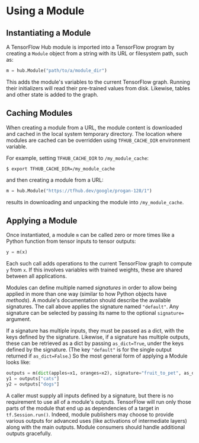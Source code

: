 # Using a Module

## Instantiating a Module

A TensorFlow Hub module is imported into a TensorFlow program by
creating a `Module` object from a string with its URL or filesystem path,
such as:

```python
m = hub.Module("path/to/a/module_dir")
```

This adds the module's variables to the current TensorFlow graph.
Running their initializers will read their pre-trained values from disk.
Likewise, tables and other state is added to the graph.

## Caching Modules

When creating a module from a URL, the module content is downloaded
and cached in the local system temporary directory. The location where
modules are cached can be overridden using `TFHUB_CACHE_DIR` environment
variable.

For example, setting `TFHUB_CACHE_DIR` to `/my_module_cache`:

```shell
$ export TFHUB_CACHE_DIR=/my_module_cache
```

and then creating a module from a URL:

```python
m = hub.Module("https://tfhub.dev/google/progan-128/1")
```

results in downloading and unpacking the module into `/my_module_cache`.


## Applying a Module

Once instantiated, a module `m` can be called zero or more times like a Python
function from tensor inputs to tensor outputs:

```python
y = m(x)
```

Each such call adds operations to the current TensorFlow graph to compute
`y` from `x`. If this involves variables with trained weights, these are
shared between all applications.

Modules can define multiple named *signatures* in order to allow being applied
in more than one way (similar to how Python objects have *methods*).
A module's documentation should describe the available
signatures. The call above applies the signature named `"default"`. Any
signature can be selected by passing its name to the optional `signature=`
argument.

If a signature has multiple inputs, they must be passed as a dict,
with the keys defined by the signature. Likewise, if a signature has
multiple outputs, these can be retrieved as a dict by passing `as_dict=True`,
under the keys defined by the signature. (The key `"default"` is for the
single output returned if `as_dict=False`.)
So the most general form of applying a Module looks like:

```python
outputs = m(dict(apples=x1, oranges=x2), signature="fruit_to_pet", as_dict=True)
y1 = outputs["cats"]
y2 = outputs["dogs"]
```

A caller must supply all inputs defined by a signature, but there is no
requirement to use all of a module's outputs.
TensorFlow will run only those parts of the module that end up
as dependencies of a target in `tf.Session.run()`. Indeed, module publishers may
choose to provide various outputs for advanced uses (like activations of
intermediate layers) along with the main outputs. Module consumers should
handle additional outputs gracefully.
